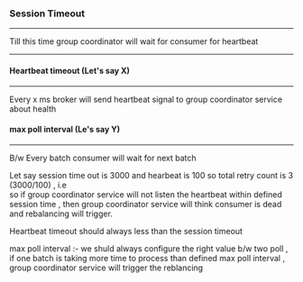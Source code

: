 ### Session Timeout
---
Till this time group coordinator will wait for consumer for heartbeat
___

#### Heartbeat timeout (Let's say X)
---
Every x ms broker will send heartbeat signal to group coordinator service about health

#### max poll interval (Le's say Y)
---
B/w Every batch consumer will wait for next batch



Let say session time out is 3000 and hearbeat is 100 so total retry count is 3 (3000/100) , i.e <br>
so if group coordinator service will not listen the heartbeat within defined session time , then group coordinator service will think consumer is dead and rebalancing will trigger.


Heartbeat timeout should always less than the session timeout

max poll interval :- we shuld always configure the right value b/w two poll , if one batch is taking more time to process than defined max poll interval , group coordinator service will trigger the reblancing